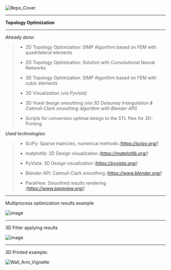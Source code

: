 ![Repo_Cover](https://github.com/MihailTsybakov/TopologyOptimization/assets/62279777/6bbfbb43-3e34-425f-84ac-4b7f2f0cb92e)
<hr>
<b>Topology Optimization</b>
<hr>
<i>Already done:</i>

> - 2D Topology Optimization: SIMP Algorithm based on FEM with quadrilateral elements
>   
> - 2D Topology Optimization: Solution with Convolutional Neural Networks 
>
> - 3D Topology Optimization: SIMP Algorithm based on FEM with cubic elements
>
> - 3D Visualization <i>(via Pyvista)</i>
>
> - 3D Voxel design smoothing <i>(via 3D Delaunay triangulation & Catmull-Clark smoothing algorithm with Blender API)</i>
>
> - Scripts for conversion optimal design to the STL files for 3D-Printing

<i>Used technologies:</i>

> - SciPy: Sparse matricies, numerical methods <i>(https://scipy.org/)</i>
>
> - matplotlib: 2D Design visualization <i>(https://matplotlib.org/)</i>
>
> - PyVista: 3D Design visualization <i>(https://pyvista.org/)</i>
>
> - Blender API: Catmull-Clark smoothing <i>(https://www.blender.org/)</i>
>
> - ParaView: Smoothed results rendering <i>(https://www.paraview.org/)</i>

<hr>
Multiprocess optimization results example

![image](https://github.com/MihailTsybakov/TopologyOptimization/assets/62279777/6d3487c3-984b-48be-b95a-7472dd0daa7d)

<hr>
3D Filter applying results

![image](https://github.com/MihailTsybakov/TopologyOptimization/assets/62279777/c2308634-5464-4ceb-9122-edbd533e7f94)
<hr>
3D Printed example:

![Wall_Arm_Vignette](https://github.com/MihailTsybakov/TopologyOptimization/assets/62279777/5ee80d8c-c40d-438d-b1e1-b38e99738ce2)



